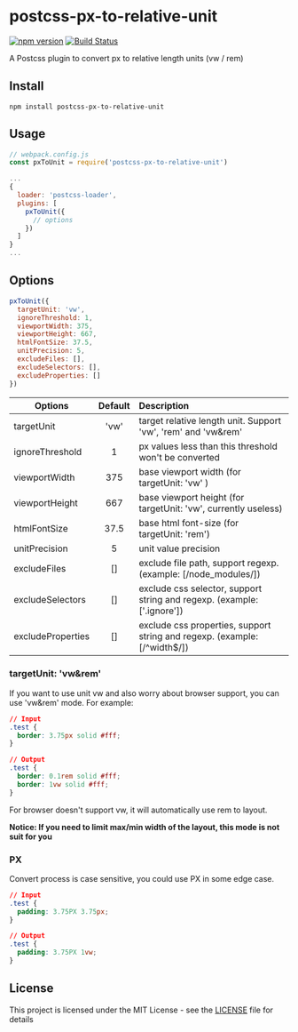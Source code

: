 # postcss-px-to-relative-unit
[![npm version](https://badge.fury.io/js/postcss-px-to-relative-unit.svg)](https://badge.fury.io/js/postcss-px-to-relative-unit)
[![Build Status](https://travis-ci.org/pandaGao/postcss-px-to-relative-unit.svg?branch=master)](https://travis-ci.org/pandaGao/postcss-px-to-relative-unit)

A Postcss plugin to convert px to relative length units (vw / rem)

## Install
```shell
npm install postcss-px-to-relative-unit
```

## Usage

```javascript
// webpack.config.js
const pxToUnit = require('postcss-px-to-relative-unit')

...
{
  loader: 'postcss-loader',
  plugins: [
    pxToUnit({
      // options
    })
  ]
}
...
```

## Options

```javascript
pxToUnit({
  targetUnit: 'vw',
  ignoreThreshold: 1,
  viewportWidth: 375,
  viewportHeight: 667,
  htmlFontSize: 37.5,
  unitPrecision: 5,
  excludeFiles: [],
  excludeSelectors: [],
  excludeProperties: []
})
```

| Options           | Default       | Description  |
| ----------------- |:-------------:|:-----|
| targetUnit        | 'vw' | target relative length unit. Support 'vw', 'rem' and 'vw&rem' |
| ignoreThreshold   | 1    | px values less than this threshold won't be converted |
| viewportWidth     | 375  | base viewport width (for targetUnit: 'vw' ) |
| viewportHeight    | 667  | base viewport height (for targetUnit: 'vw', currently useless) |
| htmlFontSize      | 37.5 | base html font-size (for targetUnit: 'rem') |
| unitPrecision     | 5    | unit value precision |
| excludeFiles      | []   | exclude file path, support regexp. (example: [/node_modules/]) |
| excludeSelectors  | []   | exclude css selector, support string and regexp. (example: ['.ignore']) |
| excludeProperties | []   | exclude css properties, support string and regexp. (example: [/^width$/]) |

### targetUnit: 'vw&rem'

If you want to use unit vw and also worry about browser support, you can use 'vw&rem' mode. For example:

```css
// Input 
.test {
  border: 3.75px solid #fff;
}

// Output
.test {
  border: 0.1rem solid #fff;
  border: 1vw solid #fff;
}
```

For browser doesn't support vw, it will automatically use rem to layout.

**Notice: If you need to limit max/min width of the layout, this mode is not suit for you**


### PX
Convert process is case sensitive, you could use PX in some edge case.
```css
// Input
.test {
  padding: 3.75PX 3.75px;
}

// Output
.test {
  padding: 3.75PX 1vw;
}
```

## License

This project is licensed under the MIT License - see the [LICENSE](LICENSE) file for details

